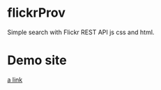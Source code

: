# flickrProv
Simple search with Flickr REST API js css and html.

# Demo site
[a link](http://flickrprov.frontendutvecklare.com/davidconfiq/)


